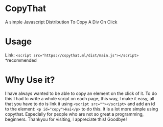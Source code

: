 # CopyThat
A simple Javascript Distribution To Copy A Div On Click

# Usage
Link: `<script src="https://copythat.ml/dist/main.js"></script>` *recommended

# Why Use it?

I have always wanted to be able to copy an element on the click of it. To do this I had to write a whole script on each page, this way, I make it easy, all that you have to do is link it using `<script src=""></script>` and add an id to the element: `<p id="copy">Hai</p>` to do this. It is a lot more simple using copythat. Especially for people who are not so great a programming, beginners. Thankyou for visiting, I appreciate this! Goodbye!
